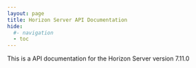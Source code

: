 ```yaml
---
layout: page
title: Horizon Server API Documentation
hide:
  #- navigation
  - toc
---
```


This is a API documentation for the Horizon Server version 7.11.0

<swagger-ui src="api-docs_7_11.json"/>
